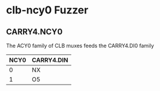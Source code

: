 # clb-ncy0 Fuzzer

## CARRY4.NCY0

The ACY0 family of CLB muxes feeds the CARRY4.DI0 family

| NCY0   | CARRY4.DIN       |
|--------|------------------|
| 0      | NX               |
| 1      | O5               |


